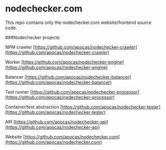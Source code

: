 nodechecker.com
===============

This repo contains only the nodechecker.com website/frontend source code.


###Nodechecker projects:

NPM crawler [https://github.com/apocas/nodechecker-crawler](https://github.com/apocas/nodechecker-crawler)

Worker [https://github.com/apocas/nodechecker-engine](https://github.com/apocas/nodechecker-engine)

Balancer [https://github.com/apocas/nodechecker-balancer](https://github.com/apocas/nodechecker-balancer)

Test runner [https://github.com/apocas/nodechecker-processor](https://github.com/apocas/nodechecker-processor)

Container/test abstraction [https://github.com/apocas/nodechecker-tester](https://github.com/apocas/nodechecker-tester)

API [https://github.com/apocas/nodechecker-api](https://github.com/apocas/nodechecker-api)

Website [https://github.com/apocas/nodechecker.com](https://github.com/apocas/nodechecker.com)
